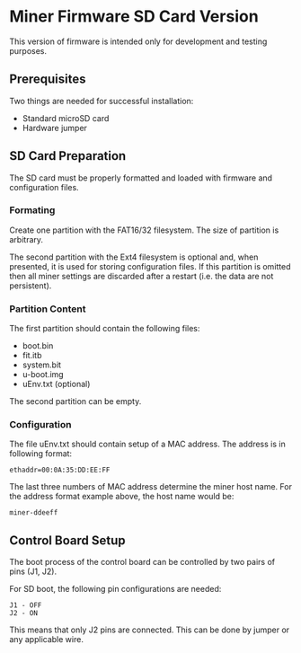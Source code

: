 # Miner Firmware SD Card Version

This version of firmware is intended only for development and testing purposes.

## Prerequisites

Two things are needed for successful installation:

* Standard microSD card
* Hardware jumper

## SD Card Preparation

The SD card must be properly formatted and loaded with firmware and configuration files.

### Formating

Create one partition with the FAT16/32 filesystem. The size of partition is arbitrary.

The second partition with the Ext4 filesystem is optional and, when presented, it is
used for storing configuration files. If this partition is omitted then all miner
settings are discarded after a restart (i.e. the data are not persistent).

### Partition Content

The first partition should contain the following files:

* boot.bin
* fit.itb
* system.bit
* u-boot.img
* uEnv.txt (optional)

The second partition can be empty.

### Configuration

The file uEnv.txt should contain setup of a MAC address. The address is in following
format:

```
ethaddr=00:0A:35:DD:EE:FF
```

The last three numbers of MAC address determine the miner host name. For the address format example above, the host name would be:

```
miner-ddeeff
```

## Control Board Setup

The boot process of the control board can be controlled by two pairs of pins (J1, J2).

For SD boot, the following pin configurations are needed:

```
J1 - OFF
J2 - ON
```

This means that only J2 pins are connected. This can be done by jumper or any applicable
wire.

